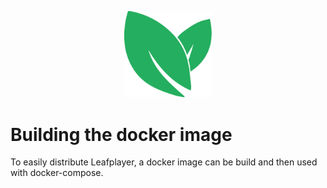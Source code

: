 <p align="center"><img width="140"src="logo.png"></p>

# Building the docker image

To easily distribute Leafplayer, a docker image can be build and then used with docker-compose.